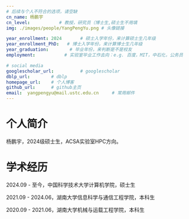 ```yaml
---
# 后续与个人不符合的选项，请空缺
cn_name: 杨鹏宇
cn_level:           # 教授，研究员（博士生,硕士生不用填
img: ./images/people/YangPengYu.png # 头像链接

year_enrollment: 2024       # 硕士入学年份，来计算硕士生几年级
year_enrollment_PhD:   # 博士入学年份，来计算博士生几年级
year_graduation:        # 毕业年份，来判断是不是校友
employment:           # 实验室毕业工作去向：e.g. 百度，MIT，中石化，公务员

# social media
googlescholar_url:          # googlescholar
dblp_url:        # dblp
homepage_url:    # 个人博客
github_url:      # github主页
email:  yangpengyu@mail.ustc.edu.cn     # 常用邮件
---
```


# 个人简介

杨鹏宇，2024级硕士生，ACSA实验室HPC方向。

# 学术经历

2024.09 - 至今，中国科学技术大学计算机学院，硕士生

2021.09 - 2024.06，湖南大学信息科学与通信工程学院，本科生

2020.09 - 2021.06，湖南大学机械与运载工程学院，本科生
